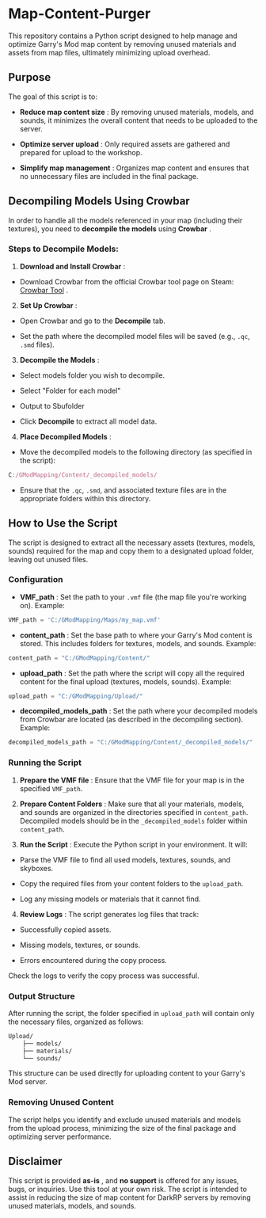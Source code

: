 # Map-Content-Purger

This repository contains a Python script designed to help manage and optimize Garry's Mod map content by removing unused materials and assets from map files, ultimately minimizing upload overhead.

## Purpose 

The goal of this script is to:
 
- **Reduce map content size** : By removing unused materials, models, and sounds, it minimizes the overall content that needs to be uploaded to the server.
 
- **Optimize server upload** : Only required assets are gathered and prepared for upload to the workshop.
 
- **Simplify map management** : Organizes map content and ensures that no unnecessary files are included in the final package.

## Decompiling Models Using Crowbar 
In order to handle all the models referenced in your map (including their textures), you need to **decompile the models**  using **Crowbar** .
### Steps to Decompile Models: 
 
1. **Download and Install Crowbar** : 
  - Download Crowbar from the official Crowbar tool page on Steam: [Crowbar Tool](https://steamcommunity.com/groups/CrowbarTool) .
 
2. **Set Up Crowbar** : 
  - Open Crowbar and go to the **Decompile**  tab.
 
  - Set the path where the decompiled model files will be saved (e.g., `.qc`, `.smd` files).
 
3. **Decompile the Models** :
  - Select models folder you wish to decompile.

  - Select "Folder for each model"

  - Output to Sbufolder
 
  - Click **Decompile**  to extract all model data.
 
4. **Place Decompiled Models** : 
  - Move the decompiled models to the following directory (as specified in the script):

```javascript
C:/GModMapping/Content/_decompiled_models/
```
 
  - Ensure that the `.qc`, `.smd`, and associated texture files are in the appropriate folders within this directory.

## How to Use the Script 

The script is designed to extract all the necessary assets (textures, models, sounds) required for the map and copy them to a designated upload folder, leaving out unused files.

### Configuration 
 
- **VMF_path** : Set the path to your `.vmf` file (the map file you're working on).
Example:

```python
VMF_path = 'C:/GModMapping/Maps/my_map.vmf'
```
 
- **content_path** : Set the base path to where your Garry's Mod content is stored. This includes folders for textures, models, and sounds.
Example:

```python
content_path = "C:/GModMapping/Content/"
```
 
- **upload_path** : Set the path where the script will copy all the required content for the final upload (textures, models, sounds).
Example:

```python
upload_path = "C:/GModMapping/Upload/"
```
 
- **decompiled_models_path** : Set the path where your decompiled models from Crowbar are located (as described in the decompiling section).
Example:

```python
decompiled_models_path = "C:/GModMapping/Content/_decompiled_models/"
```

### Running the Script 
 
1. **Prepare the VMF file** :
Ensure that the VMF file for your map is in the specified `VMF_path`.
 
2. **Prepare Content Folders** :
Make sure that all your materials, models, and sounds are organized in the directories specified in `content_path`. Decompiled models should be in the `_decompiled_models` folder within `content_path`.
 
3. **Run the Script** :
Execute the Python script in your environment. It will:
  - Parse the VMF file to find all used models, textures, sounds, and skyboxes.
 
  - Copy the required files from your content folders to the `upload_path`.

  - Log any missing models or materials that it cannot find.
 
4. **Review Logs** :
The script generates log files that track:
  - Successfully copied assets.

  - Missing models, textures, or sounds.

  - Errors encountered during the copy process.

Check the logs to verify the copy process was successful.

### Output Structure 
After running the script, the folder specified in `upload_path` will contain only the necessary files, organized as follows:

```markdown
Upload/
    ├── models/
    ├── materials/
    └── sounds/
```

This structure can be used directly for uploading content to your Garry's Mod server.

### Removing Unused Content 

The script helps you identify and exclude unused materials and models from the upload process, minimizing the size of the final package and optimizing server performance.

## Disclaimer 
This script is provided **as-is** , and **no support**  is offered for any issues, bugs, or inquiries. Use this tool at your own risk. The script is intended to assist in reducing the size of map content for DarkRP servers by removing unused materials, models, and sounds.
